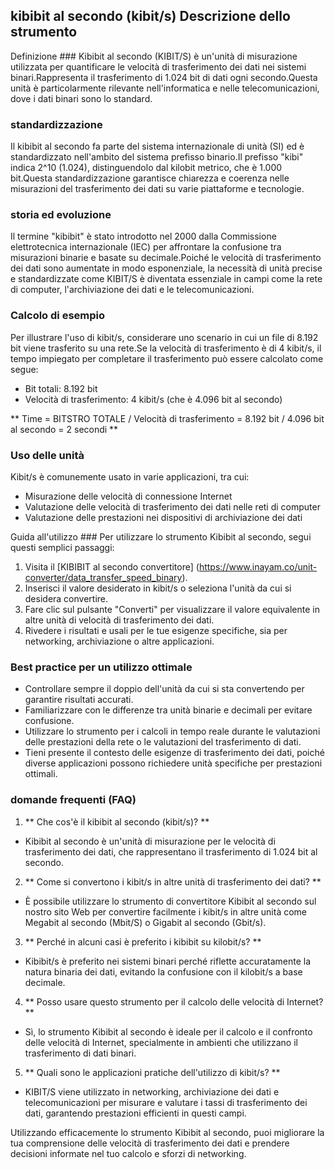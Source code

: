 ## kibibit al secondo (kibit/s) Descrizione dello strumento

Definizione ###
Kibibit al secondo (KIBIT/S) è un'unità di misurazione utilizzata per quantificare le velocità di trasferimento dei dati nei sistemi binari.Rappresenta il trasferimento di 1.024 bit di dati ogni secondo.Questa unità è particolarmente rilevante nell'informatica e nelle telecomunicazioni, dove i dati binari sono lo standard.

### standardizzazione
Il kibibit al secondo fa parte del sistema internazionale di unità (SI) ed è standardizzato nell'ambito del sistema prefisso binario.Il prefisso "kibi" indica 2^10 (1.024), distinguendolo dal kilobit metrico, che è 1.000 bit.Questa standardizzazione garantisce chiarezza e coerenza nelle misurazioni del trasferimento dei dati su varie piattaforme e tecnologie.

### storia ed evoluzione
Il termine "kibibit" è stato introdotto nel 2000 dalla Commissione elettrotecnica internazionale (IEC) per affrontare la confusione tra misurazioni binarie e basate su decimale.Poiché le velocità di trasferimento dei dati sono aumentate in modo esponenziale, la necessità di unità precise e standardizzate come KIBIT/S è diventata essenziale in campi come la rete di computer, l'archiviazione dei dati e le telecomunicazioni.

### Calcolo di esempio
Per illustrare l'uso di kibit/s, considerare uno scenario in cui un file di 8.192 bit viene trasferito su una rete.Se la velocità di trasferimento è di 4 kibit/s, il tempo impiegato per completare il trasferimento può essere calcolato come segue:

- Bit totali: 8.192 bit
- Velocità di trasferimento: 4 kibit/s (che è 4.096 bit al secondo)

** Time = BITSTRO TOTALE / Velocità di trasferimento = 8.192 bit / 4.096 bit al secondo = 2 secondi **

### Uso delle unità
Kibit/s è comunemente usato in varie applicazioni, tra cui:
- Misurazione delle velocità di connessione Internet
- Valutazione delle velocità di trasferimento dei dati nelle reti di computer
- Valutazione delle prestazioni nei dispositivi di archiviazione dei dati

Guida all'utilizzo ###
Per utilizzare lo strumento Kibibit al secondo, segui questi semplici passaggi:
1. Visita il [KIBIBIT al secondo convertitore] (https://www.inayam.co/unit-converter/data_transfer_speed_binary).
2. Inserisci il valore desiderato in kibit/s o seleziona l'unità da cui si desidera convertire.
3. Fare clic sul pulsante "Converti" per visualizzare il valore equivalente in altre unità di velocità di trasferimento dei dati.
4. Rivedere i risultati e usali per le tue esigenze specifiche, sia per networking, archiviazione o altre applicazioni.

### Best practice per un utilizzo ottimale
- Controllare sempre il doppio dell'unità da cui si sta convertendo per garantire risultati accurati.
- Familiarizzare con le differenze tra unità binarie e decimali per evitare confusione.
- Utilizzare lo strumento per i calcoli in tempo reale durante le valutazioni delle prestazioni della rete o le valutazioni del trasferimento di dati.
- Tieni presente il contesto delle esigenze di trasferimento dei dati, poiché diverse applicazioni possono richiedere unità specifiche per prestazioni ottimali.

### domande frequenti (FAQ)

1. ** Che cos'è il kibibit al secondo (kibit/s)? **
- Kibibit al secondo è un'unità di misurazione per le velocità di trasferimento dei dati, che rappresentano il trasferimento di 1.024 bit al secondo.

2. ** Come si convertono i kibit/s in altre unità di trasferimento dei dati? **
- È possibile utilizzare lo strumento di convertitore Kibibit al secondo sul nostro sito Web per convertire facilmente i kibit/s in altre unità come Megabit al secondo (Mbit/S) o Gigabit al secondo (Gbit/s).

3. ** Perché in alcuni casi è preferito i kibibit su kilobit/s? **
- Kibibit/s è preferito nei sistemi binari perché riflette accuratamente la natura binaria dei dati, evitando la confusione con il kilobit/s a base decimale.

4. ** Posso usare questo strumento per il calcolo delle velocità di Internet? **
- Sì, lo strumento Kibibit al secondo è ideale per il calcolo e il confronto delle velocità di Internet, specialmente in ambienti che utilizzano il trasferimento di dati binari.

5. ** Quali sono le applicazioni pratiche dell'utilizzo di kibit/s? **
- KIBIT/S viene utilizzato in networking, archiviazione dei dati e telecomunicazioni per misurare e valutare i tassi di trasferimento dei dati, garantendo prestazioni efficienti in questi campi.

Utilizzando efficacemente lo strumento Kibibit al secondo, puoi migliorare la tua comprensione delle velocità di trasferimento dei dati e prendere decisioni informate nel tuo calcolo e sforzi di networking.